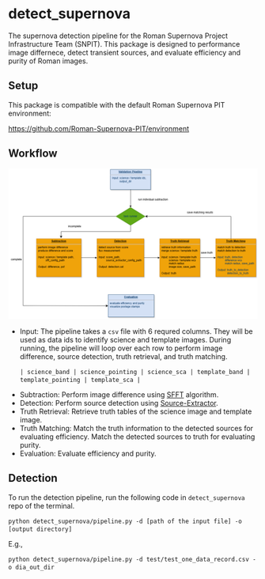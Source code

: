 # detect_supernova 

The supernova detection pipeline for the Roman Supernova Project Infrastructure Team (SNPIT). This package is designed to performance image differnece, detect transient sources, and evaluate efficiency and purity of Roman images.

## Setup

This package is compatible with the default Roman Supernova PIT environment:

https://github.com/Roman-Supernova-PIT/environment

## Workflow 
<img src="pipeline/workflow.png" alt="Workflow of the detection pipeline." style="width:800px; height:auto;">

- Input: The pipeline takes a `csv` file with 6 requred columns. They will be used as data ids to identify science and template images. During running, the pipeline will loop over each row to perform image difference, source detection, truth retrieval, and truth matching.
  ```
  | science_band | science_pointing | science_sca | template_band | template_pointing | template_sca |
  ```
- Subtraction: Perform image difference using [SFFT](https://github.com/thomasvrussell/sfft) algorithm.
- Detection: Perform source detection using [Source-Extractor](https://sextractor.readthedocs.io/en/latest/Introduction.html).
- Truth Retrieval: Retrieve truth tables of the science image and template image.
- Truth Matching: Match the truth information to the detected sources for evaluating efficiency. Match the detected sources to truth for evaluating purity.
- Evaluation: Evaluate efficiency and purity.

## Detection

To run the detection pipeline, run the following code in `detect_supernova` repo of the terminal.
```
python detect_supernova/pipeline.py -d [path of the input file] -o [output directory]
```

E.g.,
```
python detect_supernova/pipeline.py -d test/test_one_data_record.csv -o dia_out_dir
```
